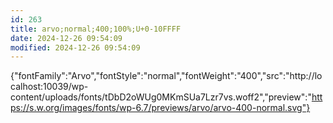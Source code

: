 ```yaml
---
id: 263
title: arvo;normal;400;100%;U+0-10FFFF
date: 2024-12-26 09:54:09
modified: 2024-12-26 09:54:09
---
```



{"fontFamily":"Arvo","fontStyle":"normal","fontWeight":"400","src":"http://localhost:10039/wp-content/uploads/fonts/tDbD2oWUg0MKmSUa7Lzr7vs.woff2","preview":"https://s.w.org/images/fonts/wp-6.7/previews/arvo/arvo-400-normal.svg"}